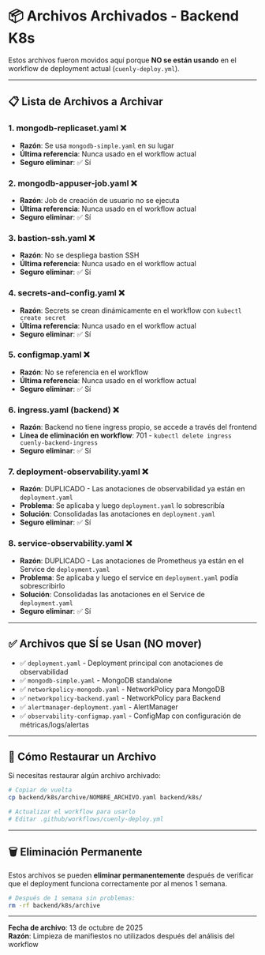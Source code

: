 # 📦 Archivos Archivados - Backend K8s

Estos archivos fueron movidos aquí porque **NO se están usando** en el workflow de deployment actual (`cuenly-deploy.yml`).

---

## 📋 Lista de Archivos a Archivar

### 1. **mongodb-replicaset.yaml** ❌
- **Razón**: Se usa `mongodb-simple.yaml` en su lugar
- **Última referencia**: Nunca usado en el workflow actual
- **Seguro eliminar**: ✅ Sí

### 2. **mongodb-appuser-job.yaml** ❌
- **Razón**: Job de creación de usuario no se ejecuta
- **Última referencia**: Nunca usado en el workflow actual
- **Seguro eliminar**: ✅ Sí

### 3. **bastion-ssh.yaml** ❌
- **Razón**: No se despliega bastion SSH
- **Última referencia**: Nunca usado en el workflow actual
- **Seguro eliminar**: ✅ Sí

### 4. **secrets-and-config.yaml** ❌
- **Razón**: Secrets se crean dinámicamente en el workflow con `kubectl create secret`
- **Última referencia**: Nunca usado en el workflow actual
- **Seguro eliminar**: ✅ Sí

### 5. **configmap.yaml** ❌
- **Razón**: No se referencia en el workflow
- **Última referencia**: Nunca usado en el workflow actual
- **Seguro eliminar**: ✅ Sí

### 6. **ingress.yaml** (backend) ❌
- **Razón**: Backend no tiene ingress propio, se accede a través del frontend
- **Línea de eliminación en workflow**: 701 - `kubectl delete ingress cuenly-backend-ingress`
- **Seguro eliminar**: ✅ Sí

### 7. **deployment-observability.yaml** ❌
- **Razón**: DUPLICADO - Las anotaciones de observabilidad ya están en `deployment.yaml`
- **Problema**: Se aplicaba y luego `deployment.yaml` lo sobrescribía
- **Solución**: Consolidadas las anotaciones en `deployment.yaml`
- **Seguro eliminar**: ✅ Sí

### 8. **service-observability.yaml** ❌
- **Razón**: DUPLICADO - Las anotaciones de Prometheus ya están en el Service de `deployment.yaml`
- **Problema**: Se aplicaba y luego el service en `deployment.yaml` podía sobrescribirlo
- **Solución**: Consolidadas las anotaciones en el Service de `deployment.yaml`
- **Seguro eliminar**: ✅ Sí

---

## ✅ Archivos que SÍ se Usan (NO mover)

- ✅ `deployment.yaml` - Deployment principal con anotaciones de observabilidad
- ✅ `mongodb-simple.yaml` - MongoDB standalone
- ✅ `networkpolicy-mongodb.yaml` - NetworkPolicy para MongoDB
- ✅ `networkpolicy-backend.yaml` - NetworkPolicy para Backend
- ✅ `alertmanager-deployment.yaml` - AlertManager
- ✅ `observability-configmap.yaml` - ConfigMap con configuración de métricas/logs/alertas

---

## 🔄 Cómo Restaurar un Archivo

Si necesitas restaurar algún archivo archivado:

```bash
# Copiar de vuelta
cp backend/k8s/archive/NOMBRE_ARCHIVO.yaml backend/k8s/

# Actualizar el workflow para usarlo
# Editar .github/workflows/cuenly-deploy.yml
```

---

## 🗑️ Eliminación Permanente

Estos archivos se pueden **eliminar permanentemente** después de verificar que el deployment funciona correctamente por al menos 1 semana.

```bash
# Después de 1 semana sin problemas:
rm -rf backend/k8s/archive
```

---

**Fecha de archivo**: 13 de octubre de 2025  
**Razón**: Limpieza de manifiestos no utilizados después del análisis del workflow
